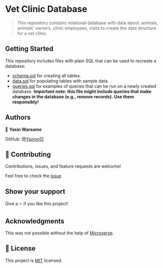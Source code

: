 # Vet Clinic Database

> This repository contains relational database with data about: animals, animals' owners, clinic employees, visits to create the data structure for a vet clinic.


## Getting Started

This repository includes files with plain SQL that can be used to recreate a database:

- [schema.sql](./schema.sql) for creating all tables.
- [data.sql](./data.sql) for populating tables with sample data.
- [queries.sql](./queries.sql) for examples of queries that can be run on a newly created database. **Important note: this file might include queries that make changes in the database (e.g., remove records). Use them responsibly!**


## Authors

👤 **Yasin Warsame**

GitHub: [@Yazino12](https://github.com/Yazino12)

## 🤝 Contributing

Contributions, issues, and feature requests are welcome!

Feel free to check the [issue](https://github.com/Yazino12/vet-clinic/issues)

## Show your support

Give a ⭐️ if you like this project!

## Acknowledgments

This was not possible without the help of [Microverse](https://github.com/microverseinc/curriculum-transversal-skills/blob/main/documentation/hello_microverse_project.md).

## 📝 License

This project is [MIT](./MIT.md) licensed.
